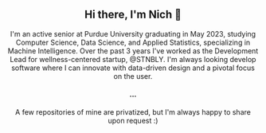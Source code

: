 <h2 align="center"> Hi there, I'm Nich 👋 </h2>
<p align="center"> I'm an active senior at Purdue University graduating in May 2023, studying Computer Science, Data Science, and Applied Statistics, specializing in Machine Intelligence. Over the past 3 years I've worked as the Development Lead for wellness-centered startup, @STNBLY. I'm always looking develop software where I can innovate with data-driven design and a pivotal focus on the user. </p>
<h4 align="center"> ... </h4>
<p align="center"> A few repositories of mine are privatized, but I'm always happy to share upon request :) </p>



<!--
**NicholasDullam/NicholasDullam** is a ✨ _special_ ✨ repository because its `README.md` (this file) appears on your GitHub profile.

Here are some ideas to get you started:

- 🔭 I’m currently working on ...
- 🌱 I’m currently learning ...
- 👯 I’m looking to collaborate on ...
- 🤔 I’m looking for help with ...
- 💬 Ask me about ...
- 📫 How to reach me: ...
- 😄 Pronouns: ...
- ⚡ Fun fact: ...
-->
